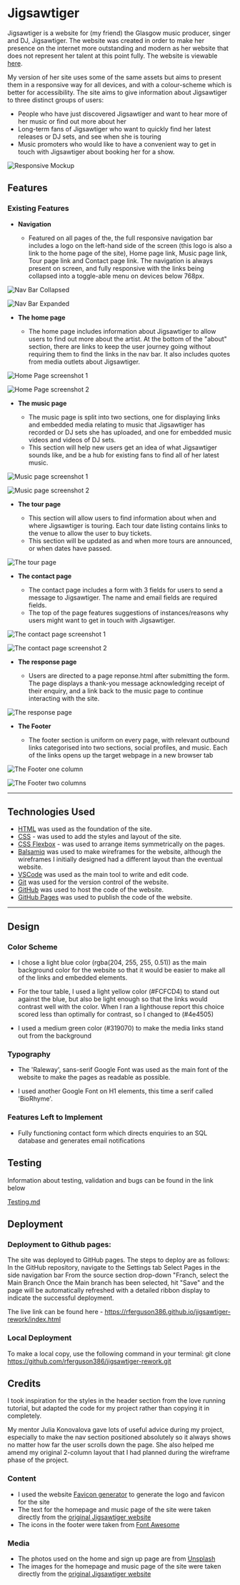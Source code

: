# Jigsawtiger

Jigsawtiger is a website for (my friend) the Glasgow music producer, singer and DJ, Jigsawtiger. The website was created in order to make her presence on the internet more outstanding and modern as her website that does not represent her talent at this point fully. The website is viewable [here](https://www.jigsawtiger.com/). 

My version of her site uses some of the same assets but aims to present them in a responsive way for all devices, and with a colour-scheme which is better for accessibility. The site aims to give information about Jigsawtiger to three distinct groups of users:

 - People who have just discovered Jigsawtiger and want to hear more of her music or find out more about her
 - Long-term fans of Jigsawtiger who want to quickly find her latest releases or DJ sets, and see when she is touring
 - Music promoters who would like to have a convenient way to get in touch with Jigsawtiger about booking her for a show.

![Responsive Mockup](documentation/images/jigsawtiger.png)


## Features 

### Existing Features

- __Navigation__

  - Featured on all pages of the, the full responsive navigation bar includes a logo on the left-hand side of the screen (this logo is also a link to the home page of the site), Home page link, Music page link, Tour page link and Contact page link. The navigation is always present on screen, and fully responsive with the links being collapsed into a toggle-able menu on devices below 768px.


![Nav Bar Collapsed](documentation/images/navbar_collapsed.png)

![Nav Bar Expanded](documentation/images/navbar_expanded.png)

- __The home page__

  - The home page includes information about Jigsawtiger to allow users to find out more about the artist. At the bottom of the "about" section, there are links to keep the user journey going without requiring them to find the links in the nav bar. It also includes quotes from media outlets about Jigsawtiger.
  
![Home Page screenshot 1](documentation/images/homepage_1.png)

![Home Page screenshot 2](documentation/images/homepage_2.png)

- __The music page__

  - The music page is split into two sections, one for displaying links and embedded media relating to music that Jigsawtiger has recorded or DJ sets she has uploaded, and one for embedded music videos and videos of DJ sets.
  - This section will help new users get an idea of what Jigsawtiger sounds like, and be a hub for existing fans to find all of her latest music. 

![Music page screenshot 1](documentation/images/music_page_1.png)

![Music page screenshot 2](documentation/images/music_page_2.png)

- __The tour page__

  - This section will allow users to find information about when and where Jigsawtiger is touring. Each tour date listing contains links to the venue to allow the user to buy tickets.
  - This section will be updated as and when more tours are announced, or when dates have passed.

![The tour page](documentation/images/tour_page.png)

- __The contact page__ 

  - The contact page includes a form with 3 fields for users to send a message to Jigsawtiger. The name and email fields are required fields.
  - The top of the page features suggestions of instances/reasons why users might want to get in touch with Jigsawtiger.

![The contact page screenshot 1](documentation/images/contact_page_1.png)

![The contact page screenshot 2](documentation/images/contact_page_2.png)  

- __The response page__

  - Users are directed to a page reponse.html after submitting the form. The page displays a thank-you message acknowledging receipt of their enquiry, and a link back to the music page to continue interacting with the site.

![The response page](documentation/images/response_page.png)

- __The Footer__

  - The footer section is uniform on every page, with relevant outbound links categorised into two sections, social profiles, and music. Each of the links opens up the target webpage in a new browser tab

![The Footer one column](documentation/images/footer_one_column.png)

![The Footer two columns](documentation/images/footer_two_columns.png)

---
## Technologies Used

- [HTML](https://developer.mozilla.org/en-US/docs/Web/HTML) was used as the foundation of the site.
- [CSS](https://developer.mozilla.org/en-US/docs/Web/css) - was used to add the styles and layout of the site.
- [CSS Flexbox](https://developer.mozilla.org/en-US/docs/Learn/CSS/CSS_layout/Flexbox) - was used to arrange items symmetrically on the pages.
- [Balsamiq](https://balsamiq.com/) was used to make wireframes for the website, although the wireframes I initially designed had a different layout than the eventual website.
- [VSCode](https://code.visualstudio.com/) was used as the main tool to write and edit code.
- [Git](https://git-scm.com/) was used for the version control of the website.
- [GitHub](https://github.com/) was used to host the code of the website.
- [GitHub Pages](https://docs.github.com/en/pages/getting-started-with-github-pages/about-github-pages) was used to publish the code of the website.


---
## Design

### Color Scheme

- I chose a light blue color (rgba(204, 255, 255, 0.51)) as the main background color for the website so that it would be easier to make all of the links and embedded elements.

- For the tour table, I used a light yellow color (#FCFCD4) to stand out against the blue, but also be light enough so that the links would contrast well with the color. When I ran a lighthouse report this choice scored less than optimally for contrast, so I changed to (#4e4505)

- I used a medium green color (#319070) to make the media links stand out from the background

### Typography

- The 'Raleway', sans-serif Google Font was used as the main font of the website to make the pages as readable as possible.

- I used another Google Font on H1 elements, this time a serif called 'BioRhyme'.


### Features Left to Implement

- Fully functioning contact form which directs enquiries to an SQL database and generates email notifications

## Testing 

Information about testing, validation and bugs can be found in the link below

[Testing.md](TESTING.md)

## Deployment

### Deployment to Github pages:

The site was deployed to GitHub pages. The steps to deploy are as follows:
In the GitHub repository, navigate to the Settings tab
Select Pages in the side navigation bar
From the source section drop-down "Franch, select the Main Branch
Once the Main branch has been selected, hit "Save" and the page will be automatically refreshed with a detailed ribbon display to indicate the successful deployment.

The live link can be found here - https://rferguson386.github.io/jigsawtiger-rework/index.html

### Local Deployment
To make a local copy, use the following command in your terminal:
git clone https://github.com/rferguson386/jigsawtiger-rework.git

## Credits 

I took inspiration for the styles in the header section from the love running tutorial, but adapted the code for my project rather than copying it in completely.

My mentor Julia Konovalova gave lots of useful advice during my project, especially to make the nav section positioned absolutely so it always shows no matter how far the user scrolls down the page. She also helped me amend my original 2-column layout that I had planned during the wireframe phase of the project.

### Content 

- I used the website [Favicon generator](https://favicon.io/) to generate the logo and favicon for the site
- The text for the homepage and music page of the site were taken directly from the [original Jigsawtiger website](https://www.jigsawtiger.com/)
- The icons in the footer were taken from [Font Awesome](https://fontawesome.com/)

### Media

- The photos used on the home and sign up page are from [Unsplash](https://unsplash.com/)
- The images for the homepage and music page of the site were taken directly from the [original Jigsawtiger website](https://www.jigsawtiger.com/)



